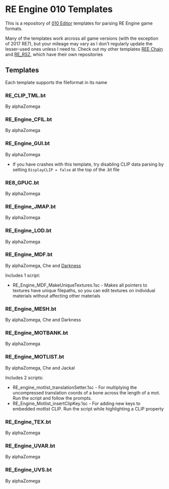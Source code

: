 # RE Engine 010 Templates

This is a repository of [010 Editor](https://sweetscape.com) templates for parsing RE Engine game formats.

Many of the templates work arcross all game versions (with the exception of 2017 RE7), but your mileage may vary as I don't regularly update the lesser-used ones unless I need to.
Check out my other templates [REE Chain](https://github.com/alphazolam/REE_Chain-Template) and [RE_RSZ](https://github.com/alphazolam/RE_RSZ), which have their own repositories


## Templates  
Each template supports the fileformat in its name

### RE_CLIP_TML.bt
By alphaZomega
	
### RE_Engine_CFIL.bt
By alphaZomega

### RE_Engine_GUI.bt
By alphaZomega
- If you have crashes with this template, try disabling CLIP data parsing by setting `DisplayCLIP = false` at the top of the .bt file
	
### RE8_GPUC.bt
By alphaZomega
	
### RE_Engine_JMAP.bt
By alphaZomega
	
### RE_Engine_LOD.bt
By alphaZomega
	
### RE_Engine_MDF.bt
By alphaZomega, Che and [Darkness](https://github.com/amir-120)

Includes 1 script:
- RE_Engine_MDF_MakeUniqueTextures.1sc - Makes all pointers to textures have unique filepaths, so you can edit textures on individual materials without affecting other materials
	
### RE_Engine_MESH.bt
By alphaZomega, Che and Darkness

### RE_Engine_MOTBANK.bt
By alphaZomega
	
### RE_Engine_MOTLIST.bt
By alphaZomega, Che and Jackal

Includes 2 scripts: 
- RE_engine_motlist_translationSetter.1sc - For multiplying the uncompressed translation coords of a bone across the length of a mot. Run the script and follow the prompts.
- RE_Engine_Motlist_insertClipKey.1sc - For adding new keys to embedded motlist CLIP. Run the script while highlighting a CLIP property
	
### RE_Engine_TEX.bt
By alphaZomega
	
### RE_Engine_UVAR.bt
By alphaZomega
	
### RE_Engine_UVS.bt
By alphaZomega